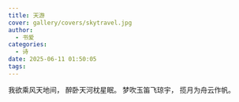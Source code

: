 ```yaml
---
title: 天游
cover: gallery/covers/skytravel.jpg
author:
  - 书爱
categories:
  - 诗
date: 2025-06-11 01:50:05
tags:
---
```


我欲乘风天地间，
醉卧天河枕星眠。
梦吹玉笛飞琼宇，
揽月为舟云作帆。
